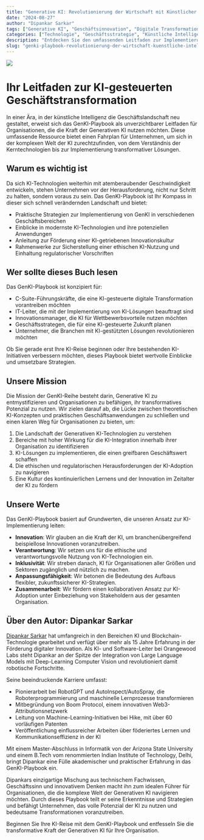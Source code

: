 ```yaml
---
title: "Generative KI: Revolutionierung der Wirtschaft mit Künstlicher Intelligenz"
date: "2024-08-27"
author: "Dipankar Sarkar"
tags: ["Generative KI", "Geschäftsinnovation", "Digitale Transformation", "KI-Strategie", "Maschinelles Lernen"]
categories: ["Technologie", "Geschäftsstrategie", "Künstliche Intelligenz"]
description: "Entdecken Sie den umfassenden Leitfaden zur Implementierung von Generativer KI in Ihrem Unternehmen. Erfahren Sie, wie Sie modernste KI-Technologien nutzen können, um Innovation voranzutreiben, die Effizienz zu steigern und in der sich schnell entwickelnden Geschäftslandschaft die Nase vorn zu haben."
slug: "genki-playbook-revolutionierung-der-wirtschaft-kuenstliche-intelligenz"
---
```


![](index.png)

# Ihr Leitfaden zur KI-gesteuerten Geschäftstransformation

In einer Ära, in der künstliche Intelligenz die Geschäftslandschaft neu gestaltet, erweist sich das GenKI-Playbook als unverzichtbarer Leitfaden für Organisationen, die die Kraft der Generativen KI nutzen möchten. Diese umfassende Ressource bietet einen Fahrplan für Unternehmen, um sich in der komplexen Welt der KI zurechtzufinden, von dem Verständnis der Kerntechnologien bis zur Implementierung transformativer Lösungen.

## Warum es wichtig ist

Da sich KI-Technologien weiterhin mit atemberaubender Geschwindigkeit entwickeln, stehen Unternehmen vor der Herausforderung, nicht nur Schritt zu halten, sondern voraus zu sein. Das GenKI-Playbook ist Ihr Kompass in dieser sich schnell verändernden Landschaft und bietet:

- Praktische Strategien zur Implementierung von GenKI in verschiedenen Geschäftsbereichen
- Einblicke in modernste KI-Technologien und ihre potenziellen Anwendungen
- Anleitung zur Förderung einer KI-getriebenen Innovationskultur
- Rahmenwerke zur Sicherstellung einer ethischen KI-Nutzung und Einhaltung regulatorischer Vorschriften

## Wer sollte dieses Buch lesen

Das GenKI-Playbook ist konzipiert für:

- C-Suite-Führungskräfte, die eine KI-gesteuerte digitale Transformation vorantreiben möchten
- IT-Leiter, die mit der Implementierung von KI-Lösungen beauftragt sind
- Innovationsmanager, die KI für Wettbewerbsvorteile nutzen möchten
- Geschäftsstrategen, die für eine KI-gesteuerte Zukunft planen
- Unternehmer, die Branchen mit KI-gestützten Lösungen revolutionieren möchten

Ob Sie gerade erst Ihre KI-Reise beginnen oder Ihre bestehenden KI-Initiativen verbessern möchten, dieses Playbook bietet wertvolle Einblicke und umsetzbare Strategien.

## Unsere Mission

Die Mission der GenKI-Reihe besteht darin, Generative KI zu entmystifizieren und Organisationen zu befähigen, ihr transformatives Potenzial zu nutzen. Wir zielen darauf ab, die Lücke zwischen theoretischen KI-Konzepten und praktischen Geschäftsanwendungen zu schließen und einen klaren Weg für Organisationen zu bieten, um:

1. Die Landschaft der Generativen KI-Technologien zu verstehen
2. Bereiche mit hoher Wirkung für die KI-Integration innerhalb ihrer Organisation zu identifizieren
3. KI-Lösungen zu implementieren, die einen greifbaren Geschäftswert schaffen
4. Die ethischen und regulatorischen Herausforderungen der KI-Adoption zu navigieren
5. Eine Kultur des kontinuierlichen Lernens und der Innovation im Zeitalter der KI zu fördern

## Unsere Werte

Das GenKI-Playbook basiert auf Grundwerten, die unseren Ansatz zur KI-Implementierung leiten:

- **Innovation**: Wir glauben an die Kraft der KI, um branchenübergreifend beispiellose Innovationen voranzutreiben.
- **Verantwortung**: Wir setzen uns für die ethische und verantwortungsvolle Nutzung von KI-Technologien ein.
- **Inklusivität**: Wir streben danach, KI für Organisationen aller Größen und Sektoren zugänglich und nützlich zu machen.
- **Anpassungsfähigkeit**: Wir betonen die Bedeutung des Aufbaus flexibler, zukunftssicherer KI-Strategien.
- **Zusammenarbeit**: Wir fördern einen kollaborativen Ansatz zur KI-Adoption unter Einbeziehung von Stakeholdern aus der gesamten Organisation.

## Über den Autor: Dipankar Sarkar

[Dipankar Sarkar](https://www.dipankar.name) hat umfangreich in den Bereichen KI und Blockchain-Technologie gearbeitet und verfügt über mehr als 15 Jahre Erfahrung in der Förderung digitaler Innovation. Als KI- und Software-Leiter bei Orangewood Labs steht Dipankar an der Spitze der Integration von Large Language Models mit Deep-Learning Computer Vision und revolutioniert damit robotische Fortschritte.

Seine beeindruckende Karriere umfasst:

- Pionierarbeit bei RobotGPT und AutoInspect/AutoSpray, die Roboterprogrammierung und maschinelle Lernprozesse transformieren
- Mitbegründung von Boom Protocol, einem innovativen Web3-Attributionsnetzwerk
- Leitung von Machine-Learning-Initiativen bei Hike, mit über 60 vorläufigen Patenten
- Veröffentlichung einflussreicher Arbeiten über föderiertes Lernen und Kommunikationseffizienz in der KI

Mit einem Master-Abschluss in Informatik von der Arizona State University und einem B.Tech vom renommierten Indian Institute of Technology, Delhi, bringt Dipankar eine Fülle akademischer und praktischer Erfahrung in das GenKI-Playbook ein.

Dipankars einzigartige Mischung aus technischem Fachwissen, Geschäftssinn und innovativem Denken macht ihn zum idealen Führer für Organisationen, die die komplexe Welt der Generativen KI navigieren möchten. Durch dieses Playbook teilt er seine Erkenntnisse und Strategien und befähigt Unternehmen, das volle Potenzial der KI zu nutzen und bedeutsame Transformationen voranzutreiben.

Beginnen Sie Ihre KI-Reise mit dem GenKI-Playbook und entfesseln Sie die transformative Kraft der Generativen KI für Ihre Organisation.